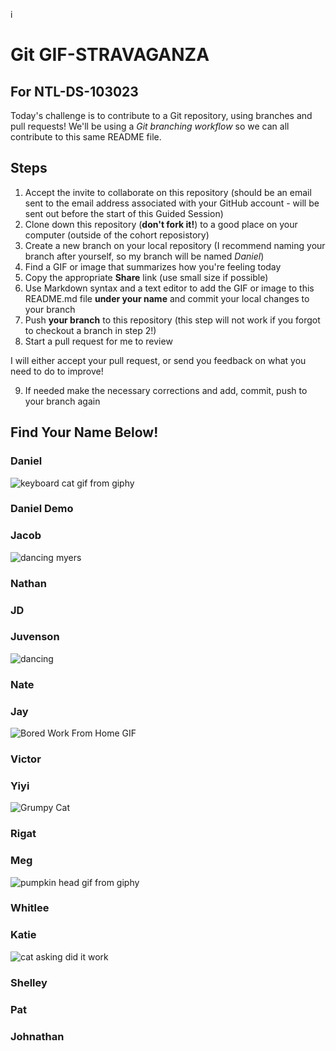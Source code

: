 
i
# Git GIF-STRAVAGANZA 
## For NTL-DS-103023

Today's challenge is to contribute to a Git repository, using branches and pull requests! We'll be using a *Git branching workflow* so we can all contribute to this same README file.

## Steps

1. Accept the invite to collaborate on this repository (should be an email sent to the email address associated with your GitHub account - will be sent out before the start of this Guided Session)
2. Clone down this repository (**don't fork it!**) to a good place on your computer (outside of the cohort reposistory)
3. Create a new branch on your local repository (I recommend naming your branch after yourself, so my branch will be named _Daniel_)
4. Find a GIF or image that summarizes how you're feeling today
5. Copy the appropriate **Share** link (use small size if possible)
5. Use Markdown syntax and a text editor to add the GIF or image to this README.md file **under your name** and commit your local changes to your branch
7. Push **your branch** to this repository (this step will not work if you forgot to checkout a branch in step 2!)
8. Start a pull request for me to review

I will either accept your pull request, or send you feedback on what you need to do to improve!

9. If needed make the necessary corrections and add, commit, push to your branch again

## Find Your Name Below!

### Daniel
![keyboard cat gif from giphy](https://media.giphy.com/media/Hcw7rjsIsHcmk/giphy-downsized.gif)

### Daniel Demo


### Jacob
![dancing myers](https://media.giphy.com/media/Ke7jYOOGNjqRZ8Xywg/giphy.gif)

### Nathan


### JD


### Juvenson
![dancing](https://media.giphy.com/media/OmOzy7C2BeyXsqTtUI/giphy.gif)

### Nate


### Jay
![Bored Work From Home GIF](https://media.giphy.com/media/1YLooL0I325PjVYM4u/giphy.gif)

### Victor


### Yiyi
![Grumpy Cat](https://media.giphy.com/media/8CFKqeK9vks3C/giphy.gif)

### Rigat


### Meg
![pumpkin head gif from giphy](https://media.giphy.com/media/IRZE8JX2BQikM/giphy.gif)

### Whitlee


### Katie
![cat asking did it work](https://media.giphy.com/media/Pla6TIXl1TmCJpLRsp/giphy.gif)

### Shelley


### Pat


### Johnathan

